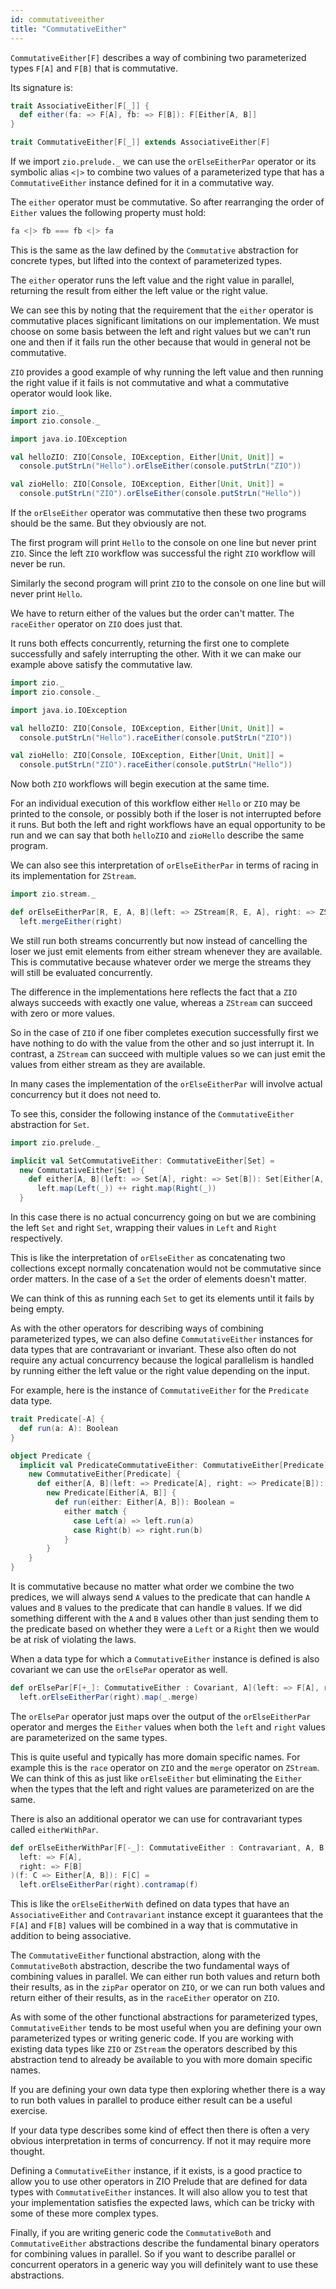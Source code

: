 ```yaml
---
id: commutativeeither
title: "CommutativeEither"
---
```


`CommutativeEither[F]` describes a way of combining two parameterized types `F[A]` and `F[B]` that is commutative.

Its signature is:

```scala
trait AssociativeEither[F[_]] {
  def either(fa: => F[A], fb: => F[B]): F[Either[A, B]]
}

trait CommutativeEither[F[_]] extends AssociativeEither[F]
```

If we import `zio.prelude._` we can use the `orElseEitherPar` operator or its symbolic alias `<|>` to combine two values of a parameterized type that has a `CommutativeEither` instance defined for it in a commutative way.

The `either` operator must be commutative. So after rearranging the order of `Either` values the following property must hold:

```scala
fa <|> fb === fb <|> fa
```

This is the same as the law defined by the `Commutative` abstraction for concrete types, but lifted into the context of parameterized types.

The `either` operator runs the left value and the right value in parallel, returning the result from either the left value or the right value.

We can see this by noting that the requirement that the `either` operator is commutative places significant limitations on our implementation. We must choose on some basis between the left and right values but we can't run one and then if it fails run the other because that would in general not be commutative.

`ZIO` provides a good example of why running the left value and then running the right value if it fails is not commutative and what a commutative operator would look like.

```scala mdoc
import zio._
import zio.console._

import java.io.IOException

val helloZIO: ZIO[Console, IOException, Either[Unit, Unit]] =
  console.putStrLn("Hello").orElseEither(console.putStrLn("ZIO"))

val zioHello: ZIO[Console, IOException, Either[Unit, Unit]] =
  console.putStrLn("ZIO").orElseEither(console.putStrLn("Hello"))
```

If the `orElseEither` operator was commutative then these two programs should be the same. But they obviously are not.

The first program will print `Hello` to the console on one line but never print `ZIO`. Since the left `ZIO` workflow was successful the right `ZIO` workflow will never be run.

Similarly the second program will print `ZIO` to the console on one line but will never print `Hello`.

We have to return either of the values but the order can't matter. The `raceEither` operator on `ZIO` does just that.

It runs both effects concurrently, returning the first one to complete successfully and safely interrupting the other. With it we can make our example above satisfy the commutative law.

```scala mdoc:nest
import zio._
import zio.console._

import java.io.IOException

val helloZIO: ZIO[Console, IOException, Either[Unit, Unit]] =
  console.putStrLn("Hello").raceEither(console.putStrLn("ZIO"))

val zioHello: ZIO[Console, IOException, Either[Unit, Unit]] =
  console.putStrLn("ZIO").raceEither(console.putStrLn("Hello"))
```

Now both `ZIO` workflows will begin execution at the same time.

For an individual execution of this workflow either `Hello` or `ZIO` may be printed to the console, or possibly both if the loser is not interrupted before it runs. But both the left and right workflows have an equal opportunity to be run and we can say that both `helloZIO` and `zioHello` describe the same program.

We can also see this interpretation of `orElseEitherPar` in terms of racing in its implementation for `ZStream`.

```scala mdoc
import zio.stream._

def orElseEitherPar[R, E, A, B](left: => ZStream[R, E, A], right: => ZStream[R, E, B]): ZStream[R, E, Either[A, B]] =
  left.mergeEither(right)
```

We still run both streams concurrently but now instead of cancelling the loser we just emit elements from either stream whenever they are available. This is commutative because whatever order we merge the streams they will still be evaluated concurrently.

The difference in the implementations here reflects the fact that a `ZIO` always succeeds with exactly one value, whereas a `ZStream` can succeed with zero or more values.

So in the case of `ZIO` if one fiber completes execution successfully first we have nothing to do with the value from the other and so just interrupt it. In contrast, a `ZStream` can succeed with multiple values so we can just emit the values from either stream as they are available.

In many cases the implementation of the `orElseEitherPar` will involve actual concurrency but it does not need to.

To see this, consider the following instance of the `CommutativeEither` abstraction for `Set`.

```scala mdoc
import zio.prelude._

implicit val SetCommutativeEither: CommutativeEither[Set] =
  new CommutativeEither[Set] {
    def either[A, B](left: => Set[A], right: => Set[B]): Set[Either[A, B]] =
      left.map(Left(_)) ++ right.map(Right(_))
  }
```

In this case there is no actual concurrency going on but we are combining the left `Set` and right `Set`, wrapping their values in `Left` and `Right` respectively.

This is like the interpretation of `orElseEither` as concatenating two collections except normally concatenation would not be commutative since order matters. In the case of a `Set` the order of elements doesn't matter.

We can think of this as running each `Set` to get its elements until it fails by being empty.

As with the other operators for describing ways of combining parameterized types, we can also define `CommutativeEither` instances for data types that are contravariant or invariant. These also often do not require any actual concurrency because the logical parallelism is handled by running either the left value or the right value depending on the input.

For example, here is the instance of `CommutativeEither` for the `Predicate` data type.

```scala mdoc
trait Predicate[-A] {
  def run(a: A): Boolean
}

object Predicate {
  implicit val PredicateCommutativeEither: CommutativeEither[Predicate] =
    new CommutativeEither[Predicate] {
      def either[A, B](left: => Predicate[A], right: => Predicate[B]): Predicate[Either[A, B]] =
        new Predicate[Either[A, B]] {
          def run(either: Either[A, B]): Boolean =
            either match {
              case Left(a) => left.run(a)
              case Right(b) => right.run(b)
            }
        }
    }
}
```

It is commutative because no matter what order we combine the two predices, we will always send `A` values to the predicate that can handle `A` values and `B` values to the predicate that can handle `B` values. If we did something different with the `A` and `B` values other than just sending them to the predicate based on whether they were a `Left` or a `Right` then we would be at risk of violating the laws.

When a data type for which a `CommutativeEither` instance is defined is also covariant we can use the `orElsePar` operator as well.

```scala mdoc
def orElsePar[F[+_]: CommutativeEither : Covariant, A](left: => F[A], right: => F[A]): F[A] =
  left.orElseEitherPar(right).map(_.merge)
```

The `orElsePar` operator just maps over the output of the `orElseEitherPar` operator and merges the `Either` values when both the `left` and `right` values are parameterized on the same types.

This is quite useful and typically has more domain specific names. For example this is the `race` operator on `ZIO` and the `merge` operator on `ZStream`. We can think of this as just like `orElseEither` but eliminating the `Either` when the types that the left and right values are parameterized on are the same.

There is also an additional operator we can use for contravariant types called `eitherWithPar`.

```scala mdoc
def orElseEitherWithPar[F[-_]: CommutativeEither : Contravariant, A, B, C](
  left: => F[A],
  right: => F[B]
)(f: C => Either[A, B]): F[C] =
  left.orElseEitherPar(right).contramap(f)
```

This is like the `orElseEitherWith` defined on data types that have an `AssociativeEither` and `Contravariant` instance except it guarantees that the `F[A]` and `F[B]` values will be combined in a way that is commutative in addition to being associative.

The `CommutativeEither` functional abstraction, along with the `CommutativeBoth` abstraction, describe the two fundamental ways of combining values in parallel. We can either run both values and return both their results, as in the `zipPar` operator on `ZIO`, or we can run both values and return either of their results, as in the `raceEither` operator on `ZIO`.

As with some of the other functional abstractions for parameterized types, `CommutativeEither` tends to be most useful when you are defining your own parameterized types or writing generic code. If you are working with existing data types like `ZIO` or `ZStream` the operators described by this abstraction tend to already be available to you with more domain specific names.

If you are defining your own data type then exploring whether there is a way to run both values in parallel to produce either result can be a useful exercise.

If your data type describes some kind of effect then there is often a very obvious interpretation in terms of concurrency. If not it may require more thought.

Defining a `CommutativeEither` instance, if it exists, is a good practice to allow you to use other operators in ZIO Prelude that are defined for data types with `CommutativeEither` instances. It will also allow you to test that your implementation satisfies the expected laws, which can be tricky with some of these more complex types.

Finally, if you are writing generic code the `CommutativeBoth` and `CommutativeEither` abstractions describe the fundamental binary operators for combining values in parallel. So if you want to describe parallel or concurrent operators in a generic way you will definitely want to use these abstractions.
